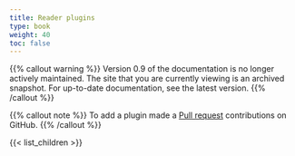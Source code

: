 ```yaml
---
title: Reader plugins
type: book
weight: 40
toc: false
---
```

{{% callout warning %}}
Version 0.9 of the documentation is no longer actively maintained. The site that you are currently viewing is an archived snapshot. For up-to-date documentation, see the latest version.
{{% /callout %}}

{{% callout note %}} To add a plugin made a [Pull request](https://github.com/eclipse-keyple/keyple-website/pulls) contributions on GitHub. {{% /callout %}} 

{{< list_children >}}